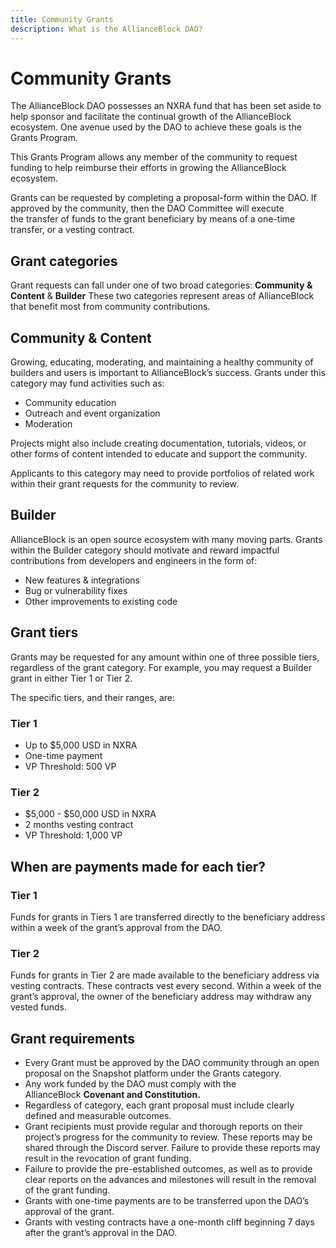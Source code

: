 ```yaml
---
title: Community Grants
description: What is the AllianceBlock DAO?
---
```


# Community Grants

The AllianceBlock DAO possesses an NXRA fund that has been set aside to help sponsor and facilitate the continual growth of the AllianceBlock ecosystem. One avenue used by the DAO to achieve these goals is the Grants Program.

This Grants Program allows any member of the community to request funding to help reimburse their efforts in growing the AllianceBlock ecosystem.

Grants can be requested by completing a proposal-form within the DAO. If approved by the community, then the DAO Committee will execute the transfer of funds to the grant beneficiary by means of a one-time transfer, or a vesting contract.

## **Grant categories**

Grant requests can fall under one of two broad categories: **Community & Content** & **Builder** These two categories represent areas of AllianceBlock that benefit most from community contributions.

## **Community & Content**

Growing, educating, moderating, and maintaining a healthy community of builders and users is important to AllianceBlock’s success. Grants under this category may fund activities such as:

- Community education
- Outreach and event organization
- Moderation

Projects might also include creating documentation, tutorials, videos, or other forms of content intended to educate and support the community.

Applicants to this category may need to provide portfolios of related work within their grant requests for the community to review.

## Builder

AllianceBlock is an open source ecosystem with many moving parts. Grants within the Builder category should motivate and reward impactful contributions from developers and engineers in the form of:

- New features & integrations
- Bug or vulnerability fixes
- Other improvements to existing code

## **Grant tiers**

Grants may be requested for any amount within one of three possible tiers, regardless of the grant category. For example, you may request a Builder grant in either Tier 1 or Tier 2.

The specific tiers, and their ranges, are:

### Tier 1

- Up to $5,000 USD in NXRA
- One-time payment
- VP Threshold: 500 VP

### Tier 2

- $5,000 - $50,000 USD in NXRA
- 2 months vesting contract
- VP Threshold: 1,000 VP

## **When are payments made for each tier?**

### Tier 1

Funds for grants in Tiers 1 are transferred directly to the beneficiary address within a week of the grant’s approval from the DAO.

### Tier 2

Funds for grants in Tier 2 are made available to the beneficiary address via vesting contracts. These contracts vest every second. Within a week of the grant’s approval, the owner of the beneficiary address may withdraw any vested funds.

## **Grant requirements**

- Every Grant must be approved by the DAO community through an open proposal on the Snapshot platform under the Grants category.
- Any work funded by the DAO must comply with the AllianceBlock **Covenant and Constitution.**
- Regardless of category, each grant proposal must include clearly defined and measurable outcomes.
- Grant recipients must provide regular and thorough reports on their project’s progress for the community to review. These reports may be shared through the Discord server. Failure to provide these reports may result in the revocation of grant funding.
- Failure to provide the pre-established outcomes, as well as to provide clear reports on the advances and milestones will result in the removal of the grant funding.
- Grants with one-time payments are to be transferred upon the DAO’s approval of the grant.
- Grants with vesting contracts have a one-month cliff beginning 7 days after the grant’s approval in the DAO.